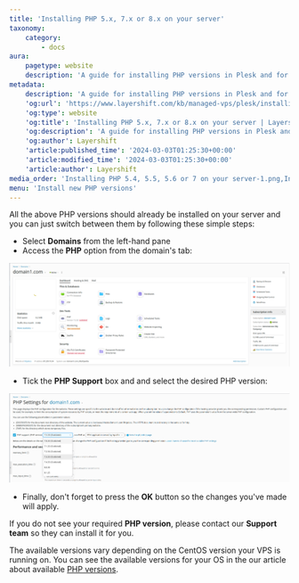 ```yaml
---
title: 'Installing PHP 5.x, 7.x or 8.x on your server'
taxonomy:
    category:
        - docs
aura:
    pagetype: website
    description: 'A guide for installing PHP versions in Plesk and for changing between versions that are already installed in your Plesk Panel.'
metadata:
    description: 'A guide for installing PHP versions in Plesk and for changing between versions that are already installed in your Plesk Panel.'
    'og:url': 'https://www.layershift.com/kb/managed-vps/plesk/installing-php-5-x-7-x-or-8-x-on-your-server'
    'og:type': website
    'og:title': 'Installing PHP 5.x, 7.x or 8.x on your server | Layershift KB'
    'og:description': 'A guide for installing PHP versions in Plesk and for changing between versions that are already installed in your Plesk Panel.'
    'og:author': Layershift
    'article:published_time': '2024-03-03T01:25:30+00:00'
    'article:modified_time': '2024-03-03T01:25:30+00:00'
    'article:author': Layershift
media_order: 'Installing PHP 5.4, 5.5, 5.6 or 7 on your server-1.png,Installing PHP 5.4, 5.5, 5.6 or 7 on your server-2.png'
menu: 'Install new PHP versions'
---
```


All the above PHP versions should already be installed on your server and you can just switch between them by following these simple steps:

* Select **Domains** from the left-hand pane
* Access the **PHP** option from the domain's tab:

![Installing%20PHP%205.4,%205.5,%205.6%20or%207%20on%20your%20server-1](Installing%20PHP%205.4,%205.5,%205.6%20or%207%20on%20your%20server-1.png "Installing%20PHP%205.4,%205.5,%205.6%20or%207%20on%20your%20server-1")

* Tick the **PHP Support** box and and select the desired PHP version:

![Installing%20PHP%205.4,%205.5,%205.6%20or%207%20on%20your%20server-2](Installing%20PHP%205.4,%205.5,%205.6%20or%207%20on%20your%20server-2.png "Installing%20PHP%205.4,%205.5,%205.6%20or%207%20on%20your%20server-2")

* Finally, don't forget to press the **OK** button so the changes you've made will apply.

If you do not see your required **PHP version**, please contact our **Support team** so they can install it for you.

The available versions vary depending on the CentOS version your VPS is running on. You can see the available versions for your OS in the our article about available [PHP versions](/check-php-version-on-plesk).


